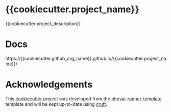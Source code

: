 # {{cookiecutter.project_name}}

{{cookiecutter.project_description}}

# Docs

https://{{cookiecutter.github_org_name}}.github.io/{{cookiecutter.project_name}}/

# Acknowledgements

This [cookiecutter](https://cookiecutter.readthedocs.io/en/stable/README.html) project was developed from the [pheval-runner-template](https://github.com/yaseminbridges/pheval-runner-template.git) template and will be kept up-to-date using [cruft](https://cruft.github.io/cruft/).
